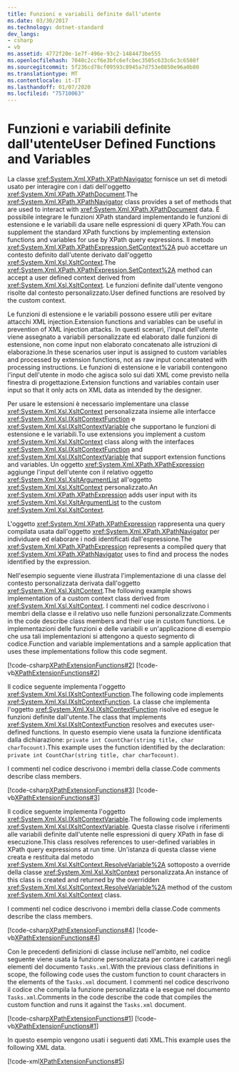 ```yaml
---
title: Funzioni e variabili definite dall'utente
ms.date: 03/30/2017
ms.technology: dotnet-standard
dev_langs:
- csharp
- vb
ms.assetid: 4772f20e-1e7f-496e-93c2-1484473be555
ms.openlocfilehash: 7040c2ccf6e3bfc6efcbec3505c633c6c3c6508f
ms.sourcegitcommit: 5f236cd78cf09593c8945a7d753e0850e96a0b80
ms.translationtype: MT
ms.contentlocale: it-IT
ms.lasthandoff: 01/07/2020
ms.locfileid: "75710063"
---
```

# <a name="user-defined-functions-and-variables"></a><span data-ttu-id="68469-102">Funzioni e variabili definite dall'utente</span><span class="sxs-lookup"><span data-stu-id="68469-102">User Defined Functions and Variables</span></span>
<span data-ttu-id="68469-103">La classe <xref:System.Xml.XPath.XPathNavigator> fornisce un set di metodi usato per interagire con i dati dell'oggetto <xref:System.Xml.XPath.XPathDocument>.</span><span class="sxs-lookup"><span data-stu-id="68469-103">The <xref:System.Xml.XPath.XPathNavigator> class provides a set of methods that are used to interact with <xref:System.Xml.XPath.XPathDocument> data.</span></span> <span data-ttu-id="68469-104">È possibile integrare le funzioni XPath standard implementando le funzioni di estensione e le variabili da usare nelle espressioni di query XPath.</span><span class="sxs-lookup"><span data-stu-id="68469-104">You can supplement the standard XPath functions by implementing extension functions and variables for use by XPath query expressions.</span></span> <span data-ttu-id="68469-105">Il metodo <xref:System.Xml.XPath.XPathExpression.SetContext%2A> può accettare un contesto definito dall'utente derivato dall'oggetto <xref:System.Xml.Xsl.XsltContext>.</span><span class="sxs-lookup"><span data-stu-id="68469-105">The <xref:System.Xml.XPath.XPathExpression.SetContext%2A> method can accept a user defined context derived from <xref:System.Xml.Xsl.XsltContext>.</span></span> <span data-ttu-id="68469-106">Le funzioni definite dall'utente vengono risolte dal contesto personalizzato.</span><span class="sxs-lookup"><span data-stu-id="68469-106">User defined functions are resolved by the custom context.</span></span>  
  
 <span data-ttu-id="68469-107">Le funzioni di estensione e le variabili possono essere utili per evitare attacchi XML injection.</span><span class="sxs-lookup"><span data-stu-id="68469-107">Extension functions and variables can be useful in prevention of XML injection attacks.</span></span> <span data-ttu-id="68469-108">In questi scenari, l'input dell'utente viene assegnato a variabili personalizzate ed elaborato dalle funzioni di estensione, non come input non elaborato concatenato alle istruzioni di elaborazione.</span><span class="sxs-lookup"><span data-stu-id="68469-108">In these scenarios user input is assigned to custom variables and processed by extension functions, not as raw input concatenated with processing instructions.</span></span> <span data-ttu-id="68469-109">Le funzioni di estensione e le variabili contengono l'input dell'utente in modo che agisca solo sui dati XML come previsto nella finestra di progettazione.</span><span class="sxs-lookup"><span data-stu-id="68469-109">Extension functions and variables contain user input so that it only acts on XML data as intended by the designer.</span></span>  
  
 <span data-ttu-id="68469-110">Per usare le estensioni è necessario implementare una classe <xref:System.Xml.Xsl.XsltContext> personalizzata insieme alle interfacce <xref:System.Xml.Xsl.IXsltContextFunction> e <xref:System.Xml.Xsl.IXsltContextVariable> che supportano le funzioni di estensione e le variabili.</span><span class="sxs-lookup"><span data-stu-id="68469-110">To use extensions you implement a custom <xref:System.Xml.Xsl.XsltContext> class along with the interfaces <xref:System.Xml.Xsl.IXsltContextFunction> and <xref:System.Xml.Xsl.IXsltContextVariable> that support extension functions and variables.</span></span> <span data-ttu-id="68469-111">Un oggetto <xref:System.Xml.XPath.XPathExpression> aggiunge l'input dell'utente con il relativo oggetto <xref:System.Xml.Xsl.XsltArgumentList> all'oggetto <xref:System.Xml.Xsl.XsltContext> personalizzato.</span><span class="sxs-lookup"><span data-stu-id="68469-111">An <xref:System.Xml.XPath.XPathExpression> adds user input with its <xref:System.Xml.Xsl.XsltArgumentList> to the custom <xref:System.Xml.Xsl.XsltContext>.</span></span>  
  
 <span data-ttu-id="68469-112">L'oggetto <xref:System.Xml.XPath.XPathExpression> rappresenta una query compilata usata dall'oggetto <xref:System.Xml.XPath.XPathNavigator> per individuare ed elaborare i nodi identificati dall'espressione.</span><span class="sxs-lookup"><span data-stu-id="68469-112">The <xref:System.Xml.XPath.XPathExpression> represents a compiled query that <xref:System.Xml.XPath.XPathNavigator> uses to find and process the nodes identified by the expression.</span></span>  
  
 <span data-ttu-id="68469-113">Nell'esempio seguente viene illustrata l'implementazione di una classe del contesto personalizzata derivata dall'oggetto <xref:System.Xml.Xsl.XsltContext>.</span><span class="sxs-lookup"><span data-stu-id="68469-113">The following example shows implementation of a custom context class derived from <xref:System.Xml.Xsl.XsltContext>.</span></span> <span data-ttu-id="68469-114">I commenti nel codice descrivono i membri della classe e il relativo uso nelle funzioni personalizzate.</span><span class="sxs-lookup"><span data-stu-id="68469-114">Comments in the code describe class members and their use in custom functions.</span></span> <span data-ttu-id="68469-115">Le implementazioni delle funzioni e delle variabili e un'applicazione di esempio che usa tali implementazioni si attengono a questo segmento di codice.</span><span class="sxs-lookup"><span data-stu-id="68469-115">Function and variable implementations and a sample application that uses these implementations follow this code segment.</span></span>  
  
 [!code-csharp[XPathExtensionFunctions#2](../../../../samples/snippets/csharp/VS_Snippets_Data/xpathextensionfunctions/cs/xpathextensionfunctions.cs#2)]
 [!code-vb[XPathExtensionFunctions#2](../../../../samples/snippets/visualbasic/VS_Snippets_Data/xpathextensionfunctions/vb/xpathextensionfunctions.vb#2)]  
  
 <span data-ttu-id="68469-116">Il codice seguente implementa l'oggetto <xref:System.Xml.Xsl.IXsltContextFunction>.</span><span class="sxs-lookup"><span data-stu-id="68469-116">The following code implements <xref:System.Xml.Xsl.IXsltContextFunction>.</span></span> <span data-ttu-id="68469-117">La classe che implementa l'oggetto <xref:System.Xml.Xsl.IXsltContextFunction> risolve ed esegue le funzioni definite dall'utente.</span><span class="sxs-lookup"><span data-stu-id="68469-117">The class that implements <xref:System.Xml.Xsl.IXsltContextFunction> resolves and executes user-defined functions.</span></span> <span data-ttu-id="68469-118">In questo esempio viene usata la funzione identificata dalla dichiarazione: `private int CountChar(string title, char charTocount)`.</span><span class="sxs-lookup"><span data-stu-id="68469-118">This example uses the function identified by the declaration: `private int CountChar(string title, char charTocount)`.</span></span>  
  
 <span data-ttu-id="68469-119">I commenti nel codice descrivono i membri della classe.</span><span class="sxs-lookup"><span data-stu-id="68469-119">Code comments describe class members.</span></span>  
  
 [!code-csharp[XPathExtensionFunctions#3](../../../../samples/snippets/csharp/VS_Snippets_Data/xpathextensionfunctions/cs/xpathextensionfunctions.cs#3)]
 [!code-vb[XPathExtensionFunctions#3](../../../../samples/snippets/visualbasic/VS_Snippets_Data/xpathextensionfunctions/vb/xpathextensionfunctions.vb#3)]  
  
 <span data-ttu-id="68469-120">Il codice seguente implementa l'oggetto <xref:System.Xml.Xsl.IXsltContextVariable>.</span><span class="sxs-lookup"><span data-stu-id="68469-120">The following code implements <xref:System.Xml.Xsl.IXsltContextVariable>.</span></span> <span data-ttu-id="68469-121">Questa classe risolve i riferimenti alle variabili definite dall'utente nelle espressioni di query XPath in fase di esecuzione.</span><span class="sxs-lookup"><span data-stu-id="68469-121">This class resolves references to user-defined variables in XPath query expressions at run time.</span></span> <span data-ttu-id="68469-122">Un'istanza di questa classe viene creata e restituita dal metodo <xref:System.Xml.Xsl.XsltContext.ResolveVariable%2A> sottoposto a override della classe <xref:System.Xml.Xsl.XsltContext> personalizzata.</span><span class="sxs-lookup"><span data-stu-id="68469-122">An instance of this class is created and returned by the overridden <xref:System.Xml.Xsl.XsltContext.ResolveVariable%2A> method of the custom <xref:System.Xml.Xsl.XsltContext> class.</span></span>  
  
 <span data-ttu-id="68469-123">I commenti nel codice descrivono i membri della classe.</span><span class="sxs-lookup"><span data-stu-id="68469-123">Code comments describe the class members.</span></span>  
  
 [!code-csharp[XPathExtensionFunctions#4](../../../../samples/snippets/csharp/VS_Snippets_Data/xpathextensionfunctions/cs/xpathextensionfunctions.cs#4)]
 [!code-vb[XPathExtensionFunctions#4](../../../../samples/snippets/visualbasic/VS_Snippets_Data/xpathextensionfunctions/vb/xpathextensionfunctions.vb#4)]  
  
 <span data-ttu-id="68469-124">Con le precedenti definizioni di classe incluse nell'ambito, nel codice seguente viene usata la funzione personalizzata per contare i caratteri negli elementi del documento `Tasks.xml`.</span><span class="sxs-lookup"><span data-stu-id="68469-124">With the previous class definitions in scope, the following code uses the custom function to count characters in the elements of the `Tasks.xml` document.</span></span> <span data-ttu-id="68469-125">I commenti nel codice descrivono il codice che compila la funzione personalizzata e la esegue nel documento `Tasks.xml`.</span><span class="sxs-lookup"><span data-stu-id="68469-125">Comments in the code describe the code that compiles the custom function and runs it against the `Tasks.xml` document.</span></span>  
  
 [!code-csharp[XPathExtensionFunctions#1](../../../../samples/snippets/csharp/VS_Snippets_Data/xpathextensionfunctions/cs/xpathextensionfunctions.cs#1)]
 [!code-vb[XPathExtensionFunctions#1](../../../../samples/snippets/visualbasic/VS_Snippets_Data/xpathextensionfunctions/vb/xpathextensionfunctions.vb#1)]  
  
 <span data-ttu-id="68469-126">In questo esempio vengono usati i seguenti dati XML.</span><span class="sxs-lookup"><span data-stu-id="68469-126">This example uses the following XML data.</span></span>  
  
 [!code-xml[XPathExtensionFunctions#5](../../../../samples/snippets/xml/VS_Snippets_Data/xpathextensionfunctions/XML/tasks.xml#5)]
